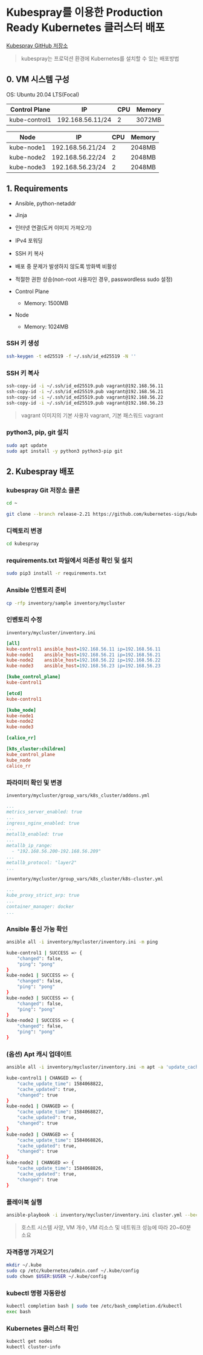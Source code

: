 # Kubespray를 이용한 Production Ready Kubernetes 클러스터 배포

[Kubespray GitHub 저장소](https://github.com/kubernetes-sigs/kubespray)

> kubespray는 프로덕션 환경에 Kubernetes를 설치할 수 있는 배포방법

## 0. VM 시스템 구성

OS: Ubuntu 20.04 LTS(Focal)

| Control Plane      | IP               | CPU | Memory |
|--------------------|------------------|-----|--------|
| kube-control1      | 192.168.56.11/24 | 2   | 3072MB |

| Node               | IP               | CPU | Memory |
|--------------------|------------------|-----|--------|
| kube-node1         | 192.168.56.21/24 | 2   | 2048MB |
| kube-node2         | 192.168.56.22/24 | 2   | 2048MB |
| kube-node3         | 192.168.56.23/24 | 2   | 2048MB |

## 1. Requirements

- Ansible, python-netaddr
- Jinja
- 인터넷 연결(도커 이미지 가져오기)
- IPv4 포워딩
- SSH 키 복사
- 배포 중 문제가 발생하지 않도록 방화벽 비활성
- 적절한 권한 상승(non-root 사용자인 경우, passwordless sudo 설정)

- Control Plane
  - Memory: 1500MB
- Node
  - Memory: 1024MB

### SSH 키 생성

```bash
ssh-keygen -t ed25519 -f ~/.ssh/id_ed25519 -N ''
```

### SSH 키 복사

```bash
ssh-copy-id -i ~/.ssh/id_ed25519.pub vagrant@192.168.56.11
ssh-copy-id -i ~/.ssh/id_ed25519.pub vagrant@192.168.56.21
ssh-copy-id -i ~/.ssh/id_ed25519.pub vagrant@192.168.56.22
ssh-copy-id -i ~/.ssh/id_ed25519.pub vagrant@192.168.56.23
```

> vagrant 이미지의 기본 사용자 vagrant, 기본 패스워드 vagrant

### python3, pip, git 설치

```bash
sudo apt update  
sudo apt install -y python3 python3-pip git
```

## 2. Kubespray 배포

### kubespray Git 저장소 클론

```bash
cd ~
```

```bash
git clone --branch release-2.21 https://github.com/kubernetes-sigs/kubespray.git  
```

### 디렉토리 변경

```bash
cd kubespray
```

### requirements.txt 파일에서 의존성 확인 및 설치

```bash
sudo pip3 install -r requirements.txt  
```

### Ansible 인벤토리 준비

```bash
cp -rfp inventory/sample inventory/mycluster
```

### 인벤토리 수정

`inventory/mycluster/inventory.ini`

```ini
[all]  
kube-control1 ansible_host=192.168.56.11 ip=192.168.56.11
kube-node1    ansible_host=192.168.56.21 ip=192.168.56.21
kube-node2    ansible_host=192.168.56.22 ip=192.168.56.22
kube-node3    ansible_host=192.168.56.23 ip=192.168.56.23

[kube_control_plane]  
kube-control1 

[etcd]  
kube-control1  

[kube_node]  
kube-node1  
kube-node2
kube-node3  

[calico_rr]  

[k8s_cluster:children]  
kube_control_plane  
kube_node  
calico_rr
```

### 파라미터 확인 및 변경

`inventory/mycluster/group_vars/k8s_cluster/addons.yml`

```yaml
...
metrics_server_enabled: true
...
ingress_nginx_enabled: true
...
metallb_enabled: true
...
metallb_ip_range:
  - "192.168.56.200-192.168.56.209"
...
metallb_protocol: "layer2"
...
```

`inventory/mycluster/group_vars/k8s_cluster/k8s-cluster.yml`

```yaml
...
kube_proxy_strict_arp: true
...
container_manager: docker
...
```

### Ansible 통신 가능 확인

```bash
ansible all -i inventory/mycluster/inventory.ini -m ping

kube-control1 | SUCCESS => {
    "changed": false,
    "ping": "pong"
}
kube-node1 | SUCCESS => {
    "changed": false,
    "ping": "pong"
}
kube-node3 | SUCCESS => {
    "changed": false,
    "ping": "pong"
}
kube-node2 | SUCCESS => {
    "changed": false,
    "ping": "pong"
}
```

### (옵션) Apt 캐시 업데이트

```bash
ansible all -i inventory/mycluster/inventory.ini -m apt -a 'update_cache=yes' --become

kube-control1 | CHANGED => {
    "cache_update_time": 1584068822,
    "cache_updated": true,
    "changed": true
}
kube-node1 | CHANGED => {
    "cache_update_time": 1584068827,
    "cache_updated": true,
    "changed": true
}
kube-node3 | CHANGED => {
    "cache_update_time": 1584068826,
    "cache_updated": true,
    "changed": true
}
kube-node2 | CHANGED => {
    "cache_update_time": 1584068826,
    "cache_updated": true,
    "changed": true
}
```

### 플레이북 실행

```bash
ansible-playbook -i inventory/mycluster/inventory.ini cluster.yml --become
```

> 호스트 시스템 사양, VM 개수, VM 리소스 및 네트워크 성능에 따라 20~60분 소요

### 자격증명 가져오기

```bash
mkdir ~/.kube
sudo cp /etc/kubernetes/admin.conf ~/.kube/config
sudo chown $USER:$USER ~/.kube/config
```

### kubectl 명령 자동완성

```bash
kubectl completion bash | sudo tee /etc/bash_completion.d/kubectl
exec bash
```

### Kubernetes 클러스터 확인

```bash
kubectl get nodes
kubectl cluster-info
```
